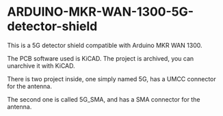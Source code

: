 # ARDUINO-MKR-WAN-1300-5G-detector-shield

This is a 5G detector shield compatible with Arduino MKR WAN 1300.

The PCB software used is KiCAD. The project is archived, you can unarchive it with KiCAD.

There is two project inside, one simply named 5G, has a UMCC connector for the antenna.

The second one is called 5G_SMA, and has a SMA connector for the antenna.
